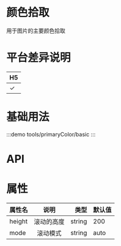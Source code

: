 
# 颜色拾取

用于图片的主要颜色拾取

# 平台差异说明

| H5  |
| --- |
| ✓   |


# 基础用法

:::demo
tools/primaryColor/basic
:::

# API

# 属性

| 属性名 |    说明    |   类型 | 默认值 |
| ------ | :--------: | -----: | ------ |
| height | 滚动的高度 | string | 200    |
| mode   |  滚动模式  | string | auto   |

